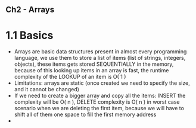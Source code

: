 Ch2 - Arrays
-----------------------

# 1.1 Basics
* Arrays are basic data structures present in almost every programming language,
we use them to store a list of items (list of strings, integers, objects), these items
gets stored SEQUENTIALLY in the memory, because of this looking up items in an array
is fast, the runtime complexity of the LOOKUP of an item is O( 1 ) 
* Limitations: arrays are static (once created we need to specify the size, and it 
cannot be changed)
* If we need to create a bigger array and copy all the items: INSERT the complexity 
will be O( n ), DELETE complexity is O( n ) in worst case scenario when we are deleting 
the first item, because we will have to shift all of them one space to fill the first 
memory address
* 